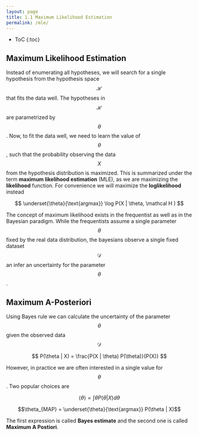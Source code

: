 ```yaml
---
layout: page
title: 1.1 Maximum Likelihood Estimation
permalink: /mle/
---
```

* ToC
{:toc}

## Maximum Likelihood Estimation
Instead of enumerating all hypotheses, we will search for a single hypothesis from the hypothesis space $$\mathcal H$$ that fits the data well. The hypotheses in $$\mathcal H$$ are parametrized by $$\theta$$. Now, to fit the data well, we need to learn the value of $$\theta$$, such that the probability observing the data $$X$$ from the hypothesis distribution is maximized. This is summarized under the term **maximum likelihood estimation** (MLE), as we are maximizing the **likelihood** function. For convenience we will maximize the **loglikelihood** instead

$$
    \underset{\theta}{\text{argmax}} \log P(X | \theta, \mathcal H )
$$

The concept of maximum likelihood exists in the frequentist as well as in the Bayesian paradigm. While the frequentists assume a single parameter $$\theta$$ fixed by the real data distribution, the bayesians observe a single fixed dataset $$\mathcal D$$ an infer an uncertainty for the parameter $$\theta$$.

## Maximum A-Posteriori

Using Bayes rule we can calculate the uncertainty of the parameter $$\theta$$ given the observed data $$\mathcal D$$

$$
    P(\theta | X) = \frac{P(X | \theta) P(\theta)}{P(X)}
$$

However, in practice we are often interested in a single value for $$\theta$$. Two popular choices are

$$\langle \theta \rangle = \int \theta P(\theta|X) d \theta$$

$$\theta_{MAP} = \underset{\theta}{\text{argmax}} P(\theta | X)$$ 

The first expression is called **Bayes estimate** and the second one is called **Maximum A Postiori**. 